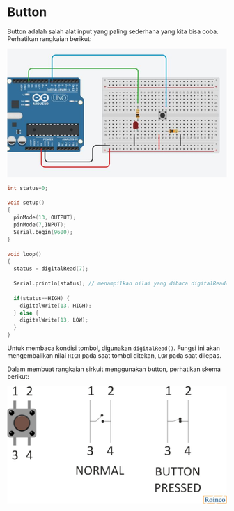 # Button

Button adalah salah alat input yang paling sederhana yang kita bisa coba. Perhatikan rangkaian berikut:

![](res/button-1.jpg)

```cpp
int status=0;

void setup()
{
  pinMode(13, OUTPUT);
  pinMode(7,INPUT);
  Serial.begin(9600);
}

void loop()
{
  status = digitalRead(7);

  Serial.println(status); // menampilkan nilai yang dibaca digitalRead()

  if(status==HIGH) {
    digitalWrite(13, HIGH);
  } else {    
    digitalWrite(13, LOW);
  }
}
```

Untuk membaca kondisi tombol, digunakan `digitalRead()`. Fungsi ini akan mengembalikan nilai `HIGH` pada saat tombol ditekan, `LOW` pada saat dilepas.

Dalam membuat rangkaian sirkuit menggunakan button, perhatikan skema berikut:

![](res/button-2.jpg)